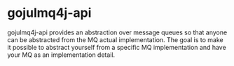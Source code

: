 # gojulmq4j-api
gojulmq4j-api provides an abstraction over message queues so that anyone can be abstracted from the MQ actual implementation. The goal is to make it possible to abstract yourself from a specific MQ implementation and have your MQ as an implementation detail.
